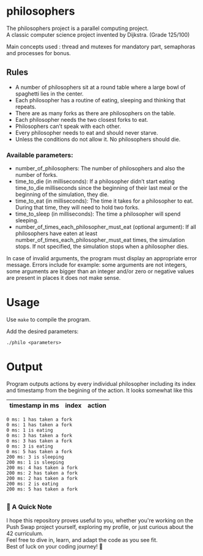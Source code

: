 # philosophers

The philosophers project is a parallel computing project.
</br>
A classic computer science project invented by Dijkstra. (Grade 125/100)

Main concepts used : thread and mutexes for mandatory part, semaphoras and processes for bonus.
 
## Rules
 
<ul>
<li> A number of philosophers sit at a round table where a large bowl of spaghetti lies in the center.</li>
<li> Each philosopher has a routine of eating, sleeping and thinking that repeats.</li>
<li> There are as many forks as there are philosophers on the table. </li>
<li> Each philosopher needs the two closest forks to eat.</li>
<li> Philosophers can’t speak with each other.</li>
<li> Every philosopher needs to eat and should never starve.</li>
<li> Unless the conditions do not allow it. No philosophers should die.</li>
</ul>
 
### Available parameters:
 
<ul>
<li> number_of_philosophers: The number of philosophers and also the number of forks.</li>
<li> time_to_die (in milliseconds): If a philosopher didn’t start eating time_to_die milliseconds since the beginning of their last meal or the beginning of the simulation, they die.</li>
<li> time_to_eat (in milliseconds): The time it takes for a philosopher to eat. During that time, they will need to hold two forks. </li>
<li> time_to_sleep (in milliseconds): The time a philosopher will spend sleeping.</li>
<li> number_of_times_each_philosopher_must_eat (optional argument): If all philosophers have eaten at least number_of_times_each_philosopher_must_eat times, the simulation stops. If not specified, the simulation stops when a philosopher dies.</li>
</ul>
 
In case of invalid arguments, the program must display an appropriate error message.
Errors include for example: some arguments are not integers, some arguments are
bigger than an integer and/or zero or negative values are present in places it does not make sense.
 
# Usage
 
Use `make` to compile the program.
 
Add the desired parameters:
 
```
./philo <parameters>
```

# Output

Program outputs actions by every individual philosopher including its index and timestamp from the begining of the action. It looks somewhat like this

| timestamp in ms | index | action |
| :------------ |:---------------:| :----- |

```
0 ms: 1 has taken a fork
0 ms: 1 has taken a fork
0 ms: 1 is eating
0 ms: 3 has taken a fork
0 ms: 3 has taken a fork
0 ms: 3 is eating
0 ms: 5 has taken a fork
200 ms: 3 is sleeping
200 ms: 1 is sleeping
200 ms: 4 has taken a fork
200 ms: 2 has taken a fork
200 ms: 2 has taken a fork
200 ms: 2 is eating
200 ms: 5 has taken a fork

```

##
### 🌟 A Quick Note
I hope this repository proves useful to you, whether you're working on the Push Swap project yourself, exploring my profile, or just curious about the 42 curriculum.
<br />Feel free to dive in, learn, and adapt the code as you see fit.
<br />Best of luck on your coding journey! 🚀
